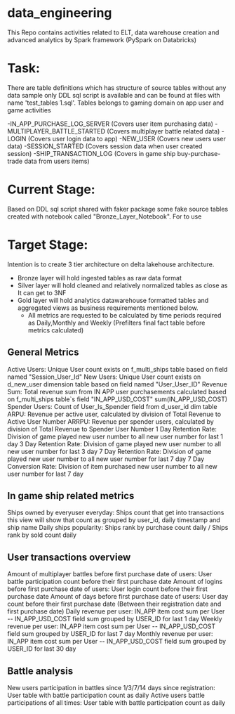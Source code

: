 # data_engineering
This Repo contains activities related to ELT, data warehouse creation and advanced analytics by Spark framework (PySpark on Databricks)

# Task:
There are table definitions which has structure of source tables without any data sample only DDL sql script is available and can be found at files with name 'test_tables 1.sql'.
Tables belongs to gaming domain on app user and game activities

-IN_APP_PURCHASE_LOG_SERVER (Covers user item purchasing data)
-MULTIPLAYER_BATTLE_STARTED (Covers multiplayer battle related data)
-LOGIN (Covers user login data to app)
-NEW_USER (Covers new users user data)
-SESSION_STARTED (Covers session data when user created session)
-SHIP_TRANSACTION_LOG (Covers in game ship buy-purchase-trade data from users items)

# Current Stage:
Based on DDL sql script shared with faker package some fake source tables created with notebook called "Bronze_Layer_Notebook".
For to use 

# Target Stage:
Intention is to create 3 tier architecture on delta lakehouse architecture.
* Bronze layer will hold ingested tables as raw data format
* Silver layer will hold cleaned and relatively normalized tables as close as It can get to 3NF
* Gold layer will hold analytics datawarehouse formatted tables and aggregated views as business requirements mentioned below.
  * All metrics are requested to be calculated by time periods required as Daily,Monthly and Weekly (Prefilters final fact table before metrics calculated)

## General Metrics
Active Users: Unique User count exists on f_multi_ships table based on field named "Session_User_Id"
New Users: Unique User count exists on d_new_user dimension table based on field named "User_User_ID"
Revenue Sum: Total revenue sum from IN APP user purchasements calculated based on f_multi_ships table`s field "IN_APP_USD_COST" sum(IN_APP_USD_COST)
Spender Users: Count of User_Is_Spender field from d_user_id dim table
ARPU: Revenue per active user, calculated by division of Total Revenue to Active User Number
ARRPU: Revenue per spender users, calculated by division of Total Revenue to Spender User Number
1 Day Retention Rate: Division of game played new user number to all new user number for last 1 day
3 Day Retention Rate: Division of game played new user number to all new user number for last 3 day
7 Day Retention Rate: Division of game played new user number to all new user number for last 7 day
7 Day Conversion Rate: Division of item purchased new user number to all new user number for last 7 day

## In game ship related metrics
Ships owned by everyuser everyday: Ships count that get into transactions this view will show that count as grouped by user_id, daily timestamp and ship name
Daily ships popularity: Ships rank by purchase count daily / Ships rank by sold count daily

## User transactions overview
Amount of multiplayer battles before first purchase date of users: User battle participation count before their first purchase date
Amount of logins before first purchase date of users: User login count before their first purchase date
Amount of days before first purchase date of users: User day count before their first purchase date (Between their registration date and first purchase date)
Daily revenue per user: IN_APP item cost sum per User -- IN_APP_USD_COST field sum grouped by USER_ID for last 1 day
Weekly revenue per user: IN_APP item cost sum per User -- IN_APP_USD_COST field sum grouped by USER_ID for last 7 day
Monthly revenue per user: IN_APP item cost sum per User -- IN_APP_USD_COST field sum grouped by USER_ID for last 30 day

## Battle analysis
New users participation in battles since 1/3/7/14 days since registration: User table with battle participation count as daily
Active users battle participations of all times: User table with battle participation count as daily

